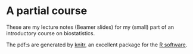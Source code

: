 A partial course
================

These are my lecture notes (Beamer slides) for my (small) part of an
introductory course on biostatistics.

The pdf:s are generated by [knitr](https://github.com/yihui/knitr), an
excellent package for the [R software](https://www.r-project.org).

